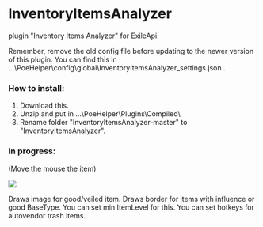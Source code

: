 # InventoryItemsAnalyzer
plugin "Inventory Items Analyzer" for ExileApi.

Remember, remove the old config file before updating to the newer version of this plugin. You can find this in ...\PoeHelper\config\global\InventoryItemsAnalyzer_settings.json .

### How to install:
1. Download this.
2. Unzip and put in ...\PoeHelper\Plugins\Compiled\
3. Rename folder "InventoryItemsAnalyzer-master" to "InventoryItemsAnalyzer".

### In progress:
(Move the mouse the item)

![](https://imgur.com/a/RcLxbf3)

Draws image for good/veiled item.
Draws border for items with influence or good BaseType. You can set min ItemLevel for this.
You can set hotkeys for autovendor trash items.
